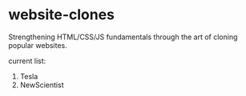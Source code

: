 # website-clones
Strengthening HTML/CSS/JS fundamentals through the art of cloning popular websites.

current list:

1. Tesla
2. NewScientist
